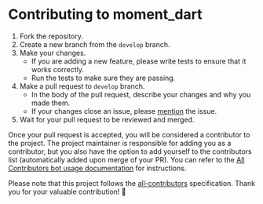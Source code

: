 # Contributing to moment_dart

1. Fork the repository.
2. Create a new branch from the `develop` branch.
3. Make your changes.
    * If you are adding a new feature, please write tests to ensure that it works correctly.
    * Run the tests to make sure they are passing.
4. Make a pull request to `develop` branch.
    * In the body of the pull request, describe your changes and why you made them.
    * If your changes close an issue, please [mention](https://docs.github.com/en/issues/tracking-your-work-with-issues/linking-a-pull-request-to-an-issue) the issue.
5. Wait for your pull request to be reviewed and merged.

Once your pull request is accepted, you will be considered a contributor to the project. The project maintainer is responsible for adding you as a contributor, but you also have the option to add yourself to the contributors list (automatically added upon merge of your PR). You can refer to the [All Contributors bot usage documentation](https://allcontributors.org/docs/en/bot/usage) for instructions.

Please note that this project follows the [all-contributors](https://allcontributors.org/) specification. Thank you for your valuable contribution! 💖
